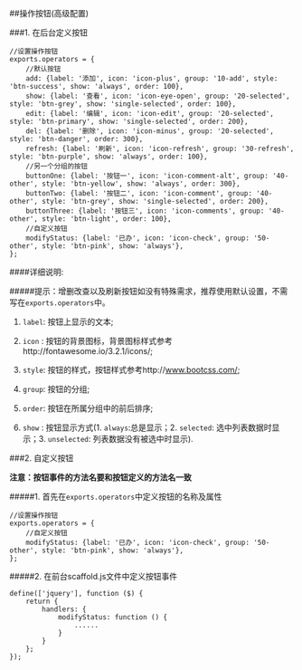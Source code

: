 ##操作按钮(高级配置)

###1. 在后台定义按钮

	//设置操作按钮
	exports.operators = {
	    //默认按钮
	    add: {label: '添加', icon: 'icon-plus', group: '10-add', style: 'btn-success', show: 'always', order: 100},
	    show: {label: '查看', icon: 'icon-eye-open', group: '20-selected', style: 'btn-grey', show: 'single-selected', order: 100},
	    edit: {label: '编辑', icon: 'icon-edit', group: '20-selected', style: 'btn-primary', show: 'single-selected', order: 200},
	    del: {label: '删除', icon: 'icon-minus', group: '20-selected', style: 'btn-danger', order: 300},
	    refresh: {label: '刷新', icon: 'icon-refresh', group: '30-refresh', style: 'btn-purple', show: 'always', order: 100},
	    //另一个分组的按钮
	    buttonOne: {label: '按钮一', icon: 'icon-comment-alt', group: '40-other', style: 'btn-yellow', show: 'always', order: 300},
	    buttonTwo: {label: '按钮二', icon: 'icon-comment', group: '40-other', style: 'btn-grey', show: 'single-selected', order: 200},
	    buttonThree: {label: '按钮三', icon: 'icon-comments', group: '40-other', style: 'btn-light', order: 100},
	    //自定义按钮
	    modifyStatus: {label: '已办', icon: 'icon-check', group: '50-other', style: 'btn-pink', show: 'always'},
	};

####详细说明:

#####提示：增删改查以及刷新按钮如没有特殊需求，推荐使用默认设置，不需写在`exports.operators`中。

1. `label`:  按钮上显示的文本;

2. `icon` :  按钮的背景图标，背景图标样式参考http://fontawesome.io/3.2.1/icons/;

3. `style`:  按钮的样式，按钮样式参考http://www.bootcss.com/;

4. `group`:  按钮的分组;

5. `order`:  按钮在所属分组中的前后排序;

6. `show` :  按钮显示方式(1. `always`:总是显示；2. `selected`: 选中列表数据时显示；3. `unselected`: 列表数据没有被选中时显示).


###2. 自定义按钮

**注意：按钮事件的方法名要和按钮定义的方法名一致**

#####1. 首先在`exports.operators`中定义按钮的名称及属性
	
	//设置操作按钮
	exports.operators = {
	    //自定义按钮
	    modifyStatus: {label: '已办', icon: 'icon-check', group: '50-other', style: 'btn-pink', show: 'always'},
	};
	
#####2. 在前台scaffold.js文件中定义按钮事件

	define(['jquery'], function ($) {
	    return {
	        handlers: {
	            modifyStatus: function () {
	            	......
	            }
	        }
	    };
	});




